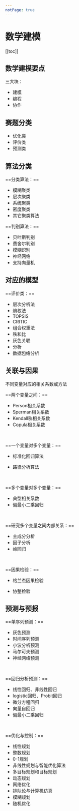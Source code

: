 ```yaml
---
notPage: true
---
```


# 数学建模



[[toc]]




## 数学建模要点

三大块：

- 建模
- 编程
- 协作



## 赛题分类

- 优化类
- 评价类
- 预测类



## 算法分类

==分类算法：==

- 模糊聚类
- 层次聚类
- 系统聚类
- 密度聚类
- 其它聚类算法

==判别算法：==

- 贝叶斯判别
- 费舍尔判别
- 模糊识别
- 神经网络
- 支持向量机



## 对应的模型

==评价类：==

- 层次分析法
- 熵权法
- TOPSIS
- CRITIC
- 组合权重法
- 秩和比
- 灰色关联
- 分析
- 数据包络分析





## 关联与因果

不同变量对应的相关系数或方法

==两个变量之间：==

- Person相关系数
- Sperman相关系数
- Kendall秩相关系数
- Copula相关系数

<br/>

==一个变量对多个变量：==

- 标准化回归算法

- 路径分析算法

<br/>

==多个变量对多个变量：==

- 典型相关系数
- 偏最小二乘回归

<br/>

==研究多个变量之间内部关系：==

- 主成分分析
- 因子分析
- 岭回归

<br/>

==因果检验：==

- 格兰杰因果检验

- 协整检验



## 预测与预报

==单序列预测：==

- 灰色预测
- 时间序列预测
- 小波分析预测
- 马尔可夫预测
- 神经网络预测

<br/>

==回归分析预测：==

- 线性回归、非线性回归
- logistic回归、Probit回归
- 微分方程回归
- 向量自回归
- 偏最小二乘回归



<br/>


==优化与控制：==

- 线性规划
- 整数规划
- 0-1规划
- 非线性规划与智能优化算法
- 多目标规划和目标规划
- 动态规划
- 网络优化
- 排队论与计算机仿真
- 模糊规划
- 随机优化